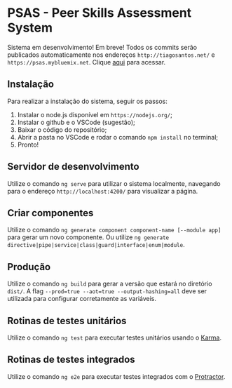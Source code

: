 # PSAS - Peer Skills Assessment System

Sistema em desenvolvimento! Em breve!
Todos os commits serão publicados automaticamente nos endereços `http://tiagosantos.net/` e `https://psas.mybluemix.net`. Clique [aqui](https://psas.mybluemix.net) para acessar.

## Instalação

Para realizar a instalação do sistema, seguir os passos:
1. Instalar o node.js disponível em `https://nodejs.org/`;
2. Instalar o github e o VSCode (sugestão);
3. Baixar o código do repositório;
4. Abrir a pasta no VSCode e rodar o comando `npm install` no terminal;
5. Pronto!

## Servidor de desenvolvimento

Utilize o comando `ng serve` para utilizar o sistema localmente, navegando para o endereço `http://localhost:4200/` para visualizar a página.

## Criar componentes

Utilize o comando `ng generate component component-name [--module app]` para gerar um novo componente. Ou utilize `ng generate directive|pipe|service|class|guard|interface|enum|module`.

## Produção

Utilize o comando `ng build` para gerar a versão que estará no diretório `dist/`. A flag `--prod=true --aot=true --output-hashing=all` deve ser utilizada para configurar corretamente as variáveis.

## Rotinas de testes unitários

Utilize o comando `ng test` para executar testes unitários usando o [Karma](https://karma-runner.github.io).

## Rotinas de testes integrados

Utilize o comando `ng e2e` para executar testes integrados com o [Protractor](http://www.protractortest.org/).
